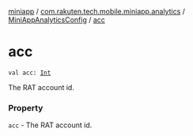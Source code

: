 [miniapp](../../index.md) / [com.rakuten.tech.mobile.miniapp.analytics](../index.md) / [MiniAppAnalyticsConfig](index.md) / [acc](./acc.md)

# acc

`val acc: `[`Int`](https://kotlinlang.org/api/latest/jvm/stdlib/kotlin/-int/index.html)

The RAT account id.

### Property

`acc` - The RAT account id.